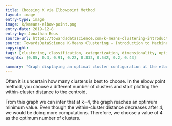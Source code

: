 ```yaml
---
title: Choosing K via Elbowpoint Method
layout: image
entry-type: image
image: k/kmeans-elbow-point.png
entry-date: 2019-12-8
entry-by: Jonathan Reus
source-url: https://towardsdatascience.com/k-means-clustering-introduction-to-machine-learning-algorithms-c96bf0d5d57a
source: TowardsDataScience K-Means Clustering — Introduction to Machine Learning Algorithms Simplest clustering algorithm — Code & Explanation. Rohith Gandhi
copyright:
tags: [clustering, classification, categorization, dimensionality, optimization, measurement, cutting, joint]
weights: [0.85, 0.3, 0.91, 0.22, 0.832, 0.542, 0.2, 0.43]

summary: "Graph displaying an optimal cluster configuration at the elbow point"
---
```

Often it is uncertain how many clusters is best to choose. In the elbow point method, you choose a different number of clusters and start plotting the within-cluster distance to the centroid.

From this graph we can infer that at k=4, the graph reaches an optimum minimum value. Even though the within-cluster distance decreases after 4, we would be doing more computations. Therefore, we choose a value of 4 as the optimum number of clusters.
